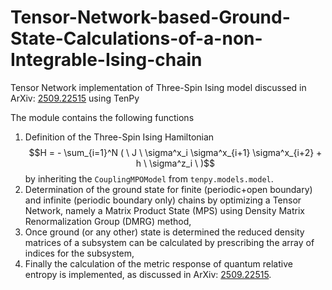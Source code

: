 # Tensor-Network-based-Ground-State-Calculations-of-a-non-Integrable-Ising-chain
Tensor Network implementation of Three-Spin Ising model discussed in ArXiv: [2509.22515](https://arxiv.org/abs/2509.22515) using TenPy

The module contains the following functions

1. Definition of the Three-Spin Ising Hamiltonian $$H = - \sum_{i=1}^N ( \ J \ \sigma^x_i \sigma^x_{i+1} \sigma^x_{i+2} + h \  \sigma^z_i \ )$$
by inheriting the `CouplingMPOModel` from `tenpy.models.model`.
2. Determination of the ground state for finite (periodic+open boundary) and infinite (periodic boundary only) chains by optimizing a Tensor Network, namely a Matrix Product State (MPS) using Density Matrix Renormalization Group (DMRG) method,
3. Once ground (or any other) state is determined the reduced density matrices of a subsystem can be calculated by prescribing the array of indices for the subsystem,
4. Finally the calculation of the metric response of quantum relative entropy is implemented, as discussed in ArXiv: [2509.22515](https://arxiv.org/abs/2509.22515).
